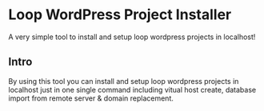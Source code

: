 # Loop WordPress Project Installer

A very simple tool to install and setup loop wordpress projects in localhost!

## Intro

By using this tool you can install and setup loop wordpress projects in localhost just in one single command including vitual host create, database import from remote server & domain replacement.

